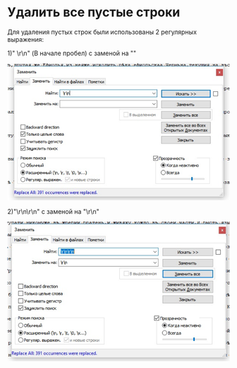 # Удалить все пустые строки
Для удаления пустых строк были использованы 2 регулярных выражения:

1)" \r\n" (В начале пробел) с заменой на ""

![](1.jpg)

2)"\r\n\r\n" с заменой на "\r\n"

![](2.jpg)